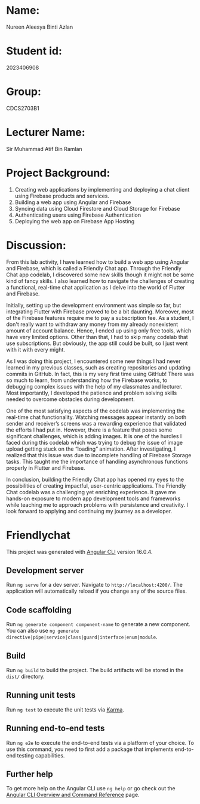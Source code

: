# Name: 
Nureen Aleesya Binti Azlan
# Student id:
2023406908
# Group:
CDCS2703B1
# Lecturer Name:
Sir Muhammad Atif Bin Ramlan

# Project Background: 

1. Creating web applications by implementing and deploying a chat client using Firebase products and services.
2. Building a web app using Angular and Firebase
3. Syncing data using Cloud Firestore and Cloud Storage for Firebase
4. Authenticating users using Firebase Authentication
5. Deploying the web app on Firebase App Hosting

# Discussion:

  From this lab activity, I have learned how to build a web app using Angular and Firebase, which is called a Friendly Chat app. Through the Friendly Chat app codelab, I discovered some new skills though it might not be some kind of fancy skills. I also learned how to navigate the challenges of creating a functional, real-time chat application as I delve into the world of Flutter and Firebase.

Initially, setting up the development environment was simple so far, but integrating Flutter with Firebase proved to be a bit daunting. Moreover, most of the Firebase features require me to pay a subscription fee. As a student, I don't really want to withdraw any money from my already nonexistent amount of account balance.
Hence, I ended up using only free tools, which have very limited options. Other than that, I had to skip many codelab that use subscriptions. But obviously, the app still could be built, so I just went with it with every might.

 As I was doing this project, I encountered some new things I had never learned in my previous classes, such as creating repositories and updating commits in GitHub. In fact, this is my very first time using GitHub! There was so much to learn, from understanding how the Firebase works, to debugging complex issues with the help of my classmates and lecturer. 
Most importantly, I developed the patience and problem solving skills needed to overcome obstacles during development.


One of the most satisfying aspects of the codelab was implementing the real-time chat functionality. Watching messages appear instantly on both sender and receiver’s screens was a rewarding experience that validated the efforts I had put in. However, there is a feature that poses some significant challenges, which is adding images. 
It is one of the hurdles I faced during this codelab which was trying to debug the issue of image upload getting stuck on the “loading” animation. After investigating, I realized that this issue was due to incomplete handling of Firebase Storage tasks. This taught me the importance of handling asynchronous functions properly in Flutter and Firebase.


In conclusion, building the Friendly Chat app has opened my eyes to the possibilities of creating impactful, user-centric applications. The Friendly Chat codelab was a challenging yet enriching experience. It gave me hands-on exposure to modern app development tools and frameworks while teaching me to approach problems with persistence and creativity. 
I look forward to applying and continuing my journey as a developer.



# Friendlychat

This project was generated with [Angular CLI](https://github.com/angular/angular-cli) version 16.0.4.

## Development server

Run `ng serve` for a dev server. Navigate to `http://localhost:4200/`. The application will automatically reload if you change any of the source files.

## Code scaffolding

Run `ng generate component component-name` to generate a new component. You can also use `ng generate directive|pipe|service|class|guard|interface|enum|module`.

## Build

Run `ng build` to build the project. The build artifacts will be stored in the `dist/` directory.

## Running unit tests

Run `ng test` to execute the unit tests via [Karma](https://karma-runner.github.io).

## Running end-to-end tests

Run `ng e2e` to execute the end-to-end tests via a platform of your choice. To use this command, you need to first add a package that implements end-to-end testing capabilities.

## Further help

To get more help on the Angular CLI use `ng help` or go check out the [Angular CLI Overview and Command Reference](https://angular.io/cli) page.
